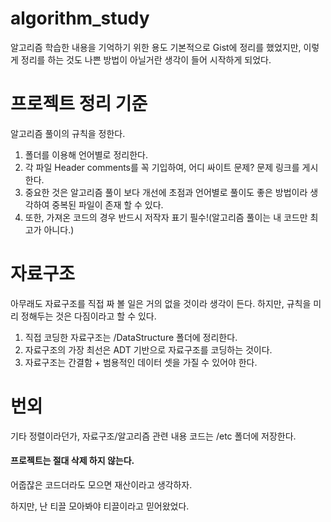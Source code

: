 # algorithm_study
알고리즘 학습한 내용을 기억하기 위한 용도
기본적으로 Gist에 정리를 했었지만, 이렇게 정리를 하는 것도 나쁜 방법이 아닐거란 생각이 들어 시작하게 되었다.

# 프로젝트 정리 기준
알고리즘 풀이의 규칙을 정한다.

1. 폴더를 이용해 언어별로 정리한다.
2. 각 파일 Header comments를 꼭 기입하여, 어디 싸이트 문제? 문제 링크를 게시한다.
3. 중요한 것은 알고리즘 풀이 보다 개선에 초점과 언어별로 풀이도 좋은 방법이라 생각하여 중복된 파일이 존재 할 수 있다.
4. 또한, 가져온 코드의 경우 반드시 저작자 표기 필수!(알고리즘 풀이는 내 코드만 최고가 아니다.)


# 자료구조
아무래도 자료구조를 직접 짜 볼 일은 거의 없을 것이라 생각이 든다.
하지만, 규칙을 미리 정해두는 것은 다짐이라고 할 수 있다.

1. 직접 코딩한 자료구조는 /DataStructure 폴더에 정리한다.
2. 자료구조의 가장 최선은 ADT 기반으로 자료구조를 코딩하는 것이다.
3. 자료구조는 간결함 + 범용적인 데이터 셋을 가질 수 있어야 한다.

# 번외
기타 정렬이라던가, 자료구조/알고리즘 관련 내용 코드는 /etc 폴더에 저장한다.


#### 프로젝트는 절대 삭제 하지 않는다.

어줍잖은 코드더라도 모으면 재산이라고 생각하자.

하지만, 난 티끌 모아봐야 티끌이라고 믿어왔었다.
